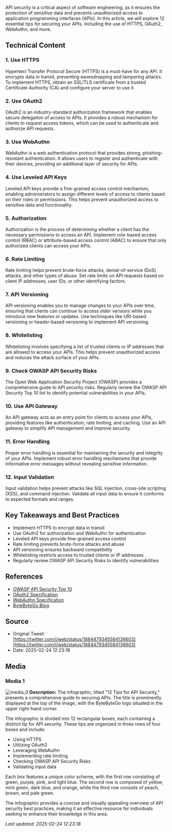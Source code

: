 API security is a critical aspect of software engineering, as it ensures the protection of sensitive data and prevents unauthorized access to application programming interfaces (APIs). In this article, we will explore 12 essential tips for securing your APIs, including the use of HTTPS, OAuth2, WebAuthn, and more.

## Technical Content
### 1. Use HTTPS
Hypertext Transfer Protocol Secure (HTTPS) is a must-have for any API. It encrypts data in transit, preventing eavesdropping and tampering attacks. To implement HTTPS, obtain an SSL/TLS certificate from a trusted Certificate Authority (CA) and configure your server to use it.

### 2. Use OAuth2
OAuth2 is an industry-standard authorization framework that enables secure delegation of access to APIs. It provides a robust mechanism for clients to request access tokens, which can be used to authenticate and authorize API requests.

### 3. Use WebAuthn
WebAuthn is a web authentication protocol that provides strong, phishing-resistant authentication. It allows users to register and authenticate with their devices, providing an additional layer of security for APIs.

### 4. Use Leveled API Keys
Leveled API keys provide a fine-grained access control mechanism, enabling administrators to assign different levels of access to clients based on their roles or permissions. This helps prevent unauthorized access to sensitive data and functionality.

### 5. Authorization
Authorization is the process of determining whether a client has the necessary permissions to access an API. Implement role-based access control (RBAC) or attribute-based access control (ABAC) to ensure that only authorized clients can access your APIs.

### 6. Rate Limiting
Rate limiting helps prevent brute-force attacks, denial-of-service (DoS) attacks, and other types of abuse. Set rate limits on API requests based on client IP addresses, user IDs, or other identifying factors.

### 7. API Versioning
API versioning enables you to manage changes to your APIs over time, ensuring that clients can continue to access older versions while you introduce new features or updates. Use techniques like URI-based versioning or header-based versioning to implement API versioning.

### 8. Whitelisting
Whitelisting involves specifying a list of trusted clients or IP addresses that are allowed to access your APIs. This helps prevent unauthorized access and reduces the attack surface of your APIs.

### 9. Check OWASP API Security Risks
The Open Web Application Security Project (OWASP) provides a comprehensive guide to API security risks. Regularly review the OWASP API Security Top 10 list to identify potential vulnerabilities in your APIs.

### 10. Use API Gateway
An API gateway acts as an entry point for clients to access your APIs, providing features like authentication, rate limiting, and caching. Use an API gateway to simplify API management and improve security.

### 11. Error Handling
Proper error handling is essential for maintaining the security and integrity of your APIs. Implement robust error handling mechanisms that provide informative error messages without revealing sensitive information.

### 12. Input Validation
Input validation helps prevent attacks like SQL injection, cross-site scripting (XSS), and command injection. Validate all input data to ensure it conforms to expected formats and ranges.

## Key Takeaways and Best Practices
* Implement HTTPS to encrypt data in transit
* Use OAuth2 for authorization and WebAuthn for authentication
* Leveled API keys provide fine-grained access control
* Rate limiting prevents brute-force attacks and abuse
* API versioning ensures backward compatibility
* Whitelisting restricts access to trusted clients or IP addresses
* Regularly review OWASP API Security Risks to identify vulnerabilities

## References
* [OWASP API Security Top 10](https://owasp.org/www-project-api-security/)
* [OAuth2 Specification](https://tools.ietf.org/html/rfc6749)
* [WebAuthn Specification](https://w3c.github.io/webauthn/)
* [ByteByteGo Blog](https://blog.bytebytego.com/)
## Source

- Original Tweet: [https://twitter.com/i/web/status/1884479345584136603](https://twitter.com/i/web/status/1884479345584136603)
- Date: 2025-02-24 12:23:18


## Media

### Media 1
![media_0](./media_0.jpg)
**Description:** The infographic, titled "12 Tips for API Security," presents a comprehensive guide to securing APIs. The title is prominently displayed at the top of the image, with the ByteByteGo logo situated in the upper right-hand corner.

The infographic is divided into 12 rectangular boxes, each containing a distinct tip for API security. These tips are organized in three rows of four boxes and include:

* Using HTTPS
* Utilizing OAuth2
* Leveraging WebAuthn
* Implementing rate limiting
* Checking OWASP API Security Risks
* Validating input data

Each box features a unique color scheme, with the first row consisting of green, purple, pink, and light blue. The second row is composed of yellow, mint green, dark blue, and orange, while the third row consists of peach, brown, and pale green.

The infographic provides a concise and visually appealing overview of API security best practices, making it an effective resource for individuals seeking to enhance their knowledge in this area.

*Last updated: 2025-02-24 12:23:18*